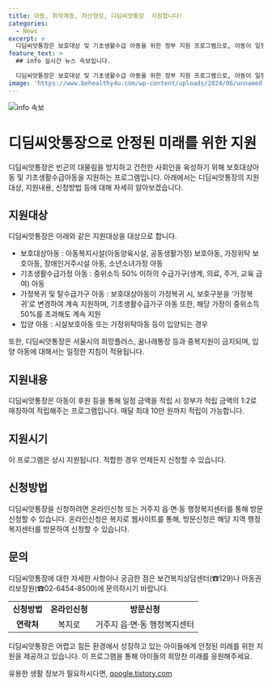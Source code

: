 ```yaml
---
title: 아동, 취약계층, 자산형성, 디딤씨앗통장  지원합니다!
categories:
  - News
excerpt: >
  디딤씨앗통장은 보호대상 및 기초생활수급 아동을 위한 정부 지원 프로그램으로, 아동이 일정 금액을 적립할 때 정부가 1:2로 매칭해 적립금을 더 늘려주는 혜택을 제공합니다. 보호대상 및 기초생활수급 아동 및 가정의 입양 아동 등이 해당 대상으로 포함되며, 온라인 및 방문신청을 통해 신청할 수 있습니다. 이를 통해 빈곤의 대물림을 방지하고 건전한 사회를 육성하는 데 기여하고 있습니다. (150자)
feature_text: >
  ## info 실시간 뉴스 속보입니다.

  디딤씨앗통장은 보호대상 및 기초생활수급 아동을 위한 정부 지원 프로그램으로, 아동이 일정 금액을 적립할 때 정부가 1:2로 매칭해 적립금을 더 늘려주는 혜택을 제공합니다. 보호대상 및 기초생활수급 아동 및 가정의 입양 아동 등이 해당 대상으로 포함되며, 온라인 및 방문신청을 통해 신청할 수 있습니다. 이를 통해 빈곤의 대물림을 방지하고 건전한 사회를 육성하는 데 기여하고 있습니다. (150자)
image: 'https://www.behealthy4u.com/wp-content/uploads/2024/06/unnamed-file.png'
---
```


<p><img src="https://www.behealthy4u.com/wp-content/uploads/2024/06/unnamed-file.png" alt="info 속보" /></p>

<h1>디딤씨앗통장으로 안정된 미래를 위한 지원</h1>

<p data-ke-size="size16">디딤씨앗통장은 빈곤의 대물림을 방지하고 건전한 사회인을 육성하기 위해 보호대상아동 및 기초생활수급아동을 지원하는 프로그램입니다. 아래에서는 디딤씨앗통장의 지원대상, 지원내용, 신청방법 등에 대해 자세히 알아보겠습니다.</p>

<h2 data-ke-size="size26">지원대상</h2>

<p data-ke-size="size16">디딤씨앗통장은 아래와 같은 지원대상을 대상으로 합니다.</p>

<ul>
  <li>보호대상아동 : 아동복지시설(아동양육시설, 공동생활가정) 보호아동, 가정위탁 보호아동, 장애인거주시설 아동, 소년소녀가정 아동</li>
  <li>기초생활수급가정 아동 : 중위소득 50% 이하의 수급가구(생계, 의료, 주거, 교육 급여) 아동</li>
  <li>가정복귀 및 탈수급가구 아동 : 보호대상아동이 가정복귀 시, 보호구분을 ‘가정복귀’로 변경하여 계속 지원하며, 기초생활수급가구 아동 또한, 해당 가정이 중위소득 50%를 초과해도 계속 지원</li>
  <li>입양 아동 : 시설보호아동 또는 가정위탁아동 등이 입양되는 경우</li>
</ul>

<p data-ke-size="size16">또한, 디딤씨앗통장은 서울시의 희망플러스, 꿈나래통장 등과 중복지원이 금지되며, 입양 아동에 대해서는 일정한 지침이 적용됩니다.</p>

<h2 data-ke-size="size26">지원내용</h2>

<p data-ke-size="size16">디딤씨앗통장은 아동이 후원 등을 통해 일정 금액을 적립 시 정부가 적립 금액의 1:2로 매칭하여 적립해주는 프로그램입니다. 매달 최대 10만 원까지 적립이 가능합니다.</p>

<h2 data-ke-size="size26">지원시기</h2>

<p data-ke-size="size16">이 프로그램은 상시 지원됩니다. 적합한 경우 언제든지 신청할 수 있습니다.</p>

<h2 data-ke-size="size26">신청방법</h2>

<p data-ke-size="size16">디딤씨앗통장을 신청하려면 온라인신청 또는 거주지 읍·면·동 행정복지센터를 통해 방문신청할 수 있습니다. 온라인신청은 복지로 웹사이트를 통해, 방문신청은 해당 지역 행정복지센터를 방문하여 신청할 수 있습니다.</p>

<h2 data-ke-size="size26">문의</h2>

<p data-ke-size="size16">디딤씨앗통장에 대한 자세한 사항이나 궁금한 점은 보건복지상담센터(☎129)나 아동권리보장원(☎02-6454-8500)에 문의하시기 바랍니다.</p>

<table>
  <tr>
    <td style="text-align: center; height: 17px;"><b>신청방법</b></td>
    <td style="text-align: center; height: 17px;"><b>온라인신청</b></td>
    <td style="text-align: center; height: 17px;"><b>방문신청</b></td>
  </tr>
  <tr>
    <td style="text-align: center; height: 17px;"><b>연락처</b></td>
    <td style="text-align: center; height: 17px;">복지로</td>
    <td style="text-align: center; height: 17px;">거주지 읍·면·동 행정복지센터</td>
  </tr>
</table>

<p data-ke-size="size16">디딤씨앗통장은 어렵고 힘든 환경에서 성장하고 있는 아이들에게 안정된 미래를 위한 지원을 제공하고 있습니다. 이 프로그램을 통해 아이들의 희망찬 미래를 응원해주세요.</p>
유용한 생활 정보가 필요하시다면, <a href="https://qoogle.tistory.com" rel="dofollow">qoogle.tistory.com</a>



